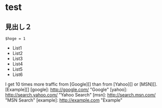 # test

## 見出し２
`$hoge = 1`
* List1
* List2
* List3
* List4
* List5
* List6   


I get 10 times more traffic from [Google][] than from
[Yahoo][] or [MSN][].
[Example][]
[google]: http://google.com/        "Google"
[yahoo]:  http://search.yahoo.com/  "Yahoo Search"
[msn]:    http://search.msn.com/    "MSN Search"
[example]: http://example.com "Example"
